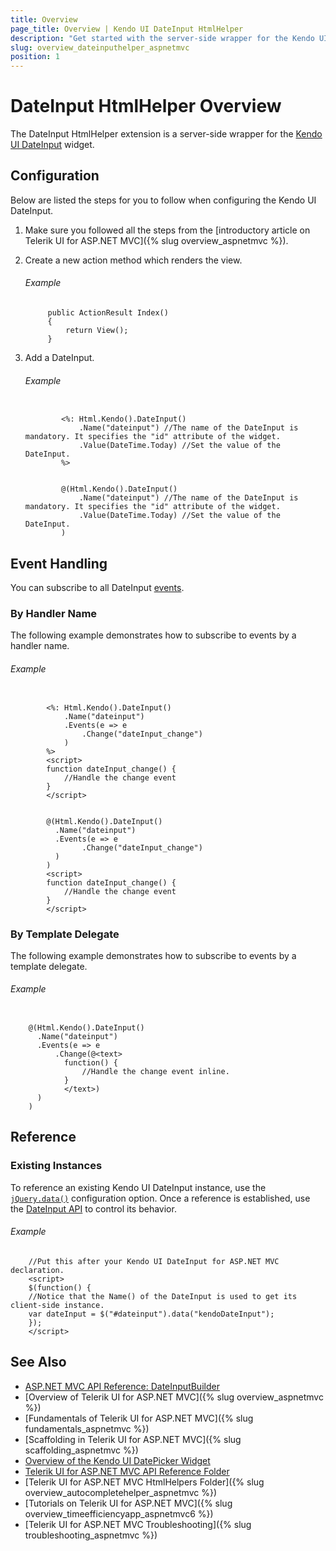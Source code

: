 ```yaml
---
title: Overview
page_title: Overview | Kendo UI DateInput HtmlHelper
description: "Get started with the server-side wrapper for the Kendo UI DateInput widget for ASP.NET MVC."
slug: overview_dateinputhelper_aspnetmvc
position: 1
---
```


# DateInput HtmlHelper Overview

The DateInput HtmlHelper extension is a server-side wrapper for the [Kendo UI DateInput](https://demos.telerik.com/kendo-ui/dateinput/index) widget.

## Configuration

Below are listed the steps for you to follow when configuring the Kendo UI DateInput.

1. Make sure you followed all the steps from the [introductory article on Telerik UI for ASP.NET MVC]({% slug overview_aspnetmvc %}).

1. Create a new action method which renders the view.

    ###### Example

            public ActionResult Index()
            {
                return View();
            }

1. Add a DateInput.

    ###### Example

    ```tab-ASPX

            <%: Html.Kendo().DateInput()
                .Name("dateinput") //The name of the DateInput is mandatory. It specifies the "id" attribute of the widget.
                .Value(DateTime.Today) //Set the value of the DateInput.
            %>
    ```
    ```tab-Razor

            @(Html.Kendo().DateInput()
                .Name("dateinput") //The name of the DateInput is mandatory. It specifies the "id" attribute of the widget.
                .Value(DateTime.Today) //Set the value of the DateInput.
            )
    ```

## Event Handling

You can subscribe to all DateInput [events](../../../kendo-ui/api/javascript/ui/dateinput#events).

### By Handler Name

The following example demonstrates how to subscribe to events by a handler name.

###### Example

```tab-ASPX

        <%: Html.Kendo().DateInput()
            .Name("dateinput")
            .Events(e => e
                .Change("dateInput_change")
            )
        %>
        <script>
        function dateInput_change() {
            //Handle the change event
        }
        </script>
```
```tab-Razor

        @(Html.Kendo().DateInput()
          .Name("dateinput")
          .Events(e => e
                .Change("dateInput_change")
          )
        )
        <script>
        function dateInput_change() {
            //Handle the change event
        }
        </script>
```

### By Template Delegate

The following example demonstrates how to subscribe to events by a template delegate.

###### Example

```tab-Razor

    @(Html.Kendo().DateInput()
      .Name("dateinput")
      .Events(e => e
          .Change(@<text>
            function() {
                //Handle the change event inline.
            }
            </text>)
      )
    )
```

## Reference

### Existing Instances

To reference an existing Kendo UI DateInput instance, use the [`jQuery.data()`](http://api.jquery.com/jQuery.data/) configuration option. Once a reference is established, use the [DateInput API](../../../kendo-ui/api/javascript/ui/dateinput#methods) to control its behavior.

###### Example

        //Put this after your Kendo UI DateInput for ASP.NET MVC declaration.
        <script>
        $(function() {
        //Notice that the Name() of the DateInput is used to get its client-side instance.
        var dateInput = $("#dateinput").data("kendoDateInput");
        });
        </script>

## See Also

* [ASP.NET MVC API Reference: DateInputBuilder](../../../kendo-ui/api/Kendo.Mvc.UI.Fluent/DateInputBuilder)
* [Overview of Telerik UI for ASP.NET MVC]({% slug overview_aspnetmvc %})
* [Fundamentals of Telerik UI for ASP.NET MVC]({% slug fundamentals_aspnetmvc %})
* [Scaffolding in Telerik UI for ASP.NET MVC]({% slug scaffolding_aspnetmvc %})
* [Overview of the Kendo UI DatePicker Widget](../../../kendo-ui/controls/editors/datepicker/overview)
* [Telerik UI for ASP.NET MVC API Reference Folder](../../../kendo-ui/api/Kendo.Mvc/AggregateFunction)
* [Telerik UI for ASP.NET MVC HtmlHelpers Folder]({% slug overview_autocompletehelper_aspnetmvc %})
* [Tutorials on Telerik UI for ASP.NET MVC]({% slug overview_timeefficiencyapp_aspnetmvc6 %})
* [Telerik UI for ASP.NET MVC Troubleshooting]({% slug troubleshooting_aspnetmvc %})

